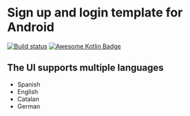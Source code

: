 # Sign up and login template for Android
[![Build status](https://img.shields.io/travis/request/request/master.svg?style=flat-square)](https://travis-ci.org/request/request)
[![Awesome Kotlin Badge](https://kotlin.link/awesome-kotlin.svg)](https://github.com/KotlinBy/awesome-kotlin)

## The UI supports multiple languages
- Spanish
- English
- Catalan
- German

